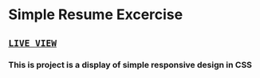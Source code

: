 # Simple Resume Excercise
## <code>[LIVE VIEW](https://sampleresume.netlify.app/)</code>
### This is project is a display of simple responsive design in CSS

